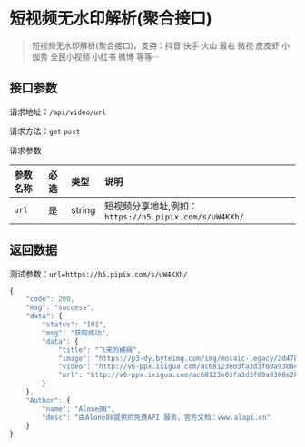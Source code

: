 # 短视频无水印解析\(聚合接口\)

> 短视频无水印解析\(聚合接口\)，支持：抖音 快手 火山 最右 微视 皮皮虾 小伽秀 全民小视频 小红书 微博 等等···

## 接口参数

请求地址：`/api/video/url`

请求方法：`get` `post`

请求参数

| 参数名称 | 必选 | 类型 | 说明 |
| :--- | :--- | :--- | :--- |
| `url` | 是 | string | 短视频分享地址,例如：`https://h5.pipix.com/s/uW4KXh/` |

## 返回数据

测试参数：`url=https://h5.pipix.com/s/uW4KXh/`

```javascript
{
    "code": 200,
    "msg": "success",
    "data": {
        "status": "101",
        "msg": "获取成功",
        "data": {
            "title": "飞来的横祸",
            "image": "https://p3-dy.byteimg.com/img/mosaic-legacy/2d47b00023620d91b5d1e~540x952_q80.webp",
            "video": "http://v6-ppx.ixigua.com/ac68123e03fa3d3f09a9308e286b4794/5d989c9c/video/m/220ef070e8d9c3b4a6f875dbca676ffe79411637034d000025bd1bbb3777/?a=1319&br=952&cr=0&cs=0&dr=6&ds=6&er=&l=20191005203717010014047021101D9DE5&lr=&rc=ajNtdnA7OW1xbzMzNGYzM0ApZzw2PDs1NGU7NzpnaTdpaGdvamAwb2UtL21fLS1fMS9zczJhXy4vMS0wMTMxYGE1XzQ6Yw%3D%3D",
            "url": "http://v6-ppx.ixigua.com/ac68123e03fa3d3f09a9308e286b4794/5d989c9c/video/m/220ef070e8d9c3b4a6f875dbca676ffe79411637034d000025bd1bbb3777/?a=1319&br=952&cr=0&cs=0&dr=6&ds=6&er=&l=20191005203717010014047021101D9DE5&lr=&rc=ajNtdnA7OW1xbzMzNGYzM0ApZzw2PDs1NGU7NzpnaTdpaGdvamAwb2UtL21fLS1fMS9zczJhXy4vMS0wMTMxYGE1XzQ6Yw%3D%3D"
        }
    },
    "Author": {
        "name": "Alone88",
        "desc": "由Alone88提供的免费API 服务，官方文档：www.alapi.cn"
    }
}
```

